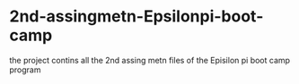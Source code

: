# 2nd-assingmetn-Epsilonpi-boot-camp
the project contins all the 2nd assing metn files of the Episilon pi boot camp program
